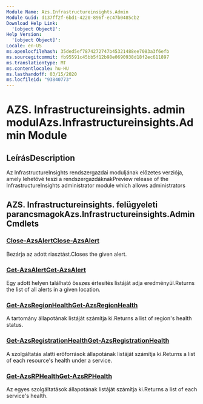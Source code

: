 ```yaml
---
Module Name: Azs.Infrastructureinsights.Admin
Module Guid: d137ff2f-6bd1-4220-896f-ec47b0485cb2
Download Help Link:
  '[object Object]': 
Help Version:
  '[object Object]': 
Locale: en-US
ms.openlocfilehash: 35ded5ef7874272747b45321488ee7083a3f6efb
ms.sourcegitcommit: fb95591c45bb5f12b98e0690938d18f2ec611897
ms.translationtype: MT
ms.contentlocale: hu-HU
ms.lasthandoff: 03/15/2020
ms.locfileid: "93840773"
---
```

# <span data-ttu-id="67cd3-101">AZS. Infrastructureinsights. admin modul</span><span class="sxs-lookup"><span data-stu-id="67cd3-101">Azs.Infrastructureinsights.Admin Module</span></span>
## <span data-ttu-id="67cd3-102">Leírás</span><span class="sxs-lookup"><span data-stu-id="67cd3-102">Description</span></span>
<span data-ttu-id="67cd3-103">Az InfrastructureInsights rendszergazdai moduljának előzetes verziója, amely lehetővé teszi a rendszergazdáknak</span><span class="sxs-lookup"><span data-stu-id="67cd3-103">Preview release of the InfrastructureInsights administrator module which allows administrators</span></span>  

## <span data-ttu-id="67cd3-104">AZS. Infrastructureinsights. felügyeleti parancsmagok</span><span class="sxs-lookup"><span data-stu-id="67cd3-104">Azs.Infrastructureinsights.Admin Cmdlets</span></span>
### [<span data-ttu-id="67cd3-105">Close-AzsAlert</span><span class="sxs-lookup"><span data-stu-id="67cd3-105">Close-AzsAlert</span></span>](Close-AzsAlert.md)
<span data-ttu-id="67cd3-106">Bezárja az adott riasztást.</span><span class="sxs-lookup"><span data-stu-id="67cd3-106">Closes the given alert.</span></span>

### [<span data-ttu-id="67cd3-107">Get-AzsAlert</span><span class="sxs-lookup"><span data-stu-id="67cd3-107">Get-AzsAlert</span></span>](Get-AzsAlert.md)
<span data-ttu-id="67cd3-108">Egy adott helyen található összes értesítés listáját adja eredményül.</span><span class="sxs-lookup"><span data-stu-id="67cd3-108">Returns the list of all alerts in a given location.</span></span>

### [<span data-ttu-id="67cd3-109">Get-AzsRegionHealth</span><span class="sxs-lookup"><span data-stu-id="67cd3-109">Get-AzsRegionHealth</span></span>](Get-AzsRegionHealth.md)
<span data-ttu-id="67cd3-110">A tartomány állapotának listáját számítja ki.</span><span class="sxs-lookup"><span data-stu-id="67cd3-110">Returns a list of region's health status.</span></span>

### [<span data-ttu-id="67cd3-111">Get-AzsRegistrationHealth</span><span class="sxs-lookup"><span data-stu-id="67cd3-111">Get-AzsRegistrationHealth</span></span>](Get-AzsRegistrationHealth.md)
<span data-ttu-id="67cd3-112">A szolgáltatás alatti erőforrások állapotának listáját számítja ki.</span><span class="sxs-lookup"><span data-stu-id="67cd3-112">Returns a list of each resource's health under a service.</span></span>

### [<span data-ttu-id="67cd3-113">Get-AzsRPHealth</span><span class="sxs-lookup"><span data-stu-id="67cd3-113">Get-AzsRPHealth</span></span>](Get-AzsRPHealth.md)
<span data-ttu-id="67cd3-114">Az egyes szolgáltatások állapotának listáját számítja ki.</span><span class="sxs-lookup"><span data-stu-id="67cd3-114">Returns a list of each service's health.</span></span>

